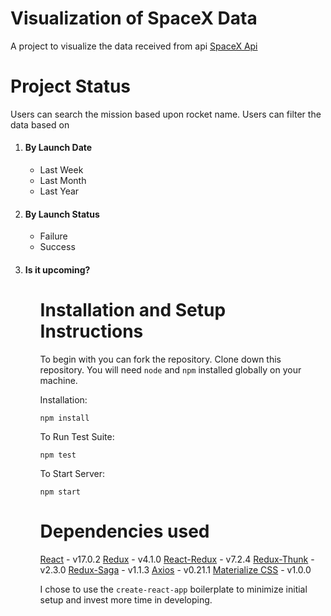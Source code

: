 # Visualization of SpaceX Data

A project to visualize the data received from api <a href="https://github.com/r-spacex/SpaceX-API/">SpaceX Api</a>

# Project Status

Users can search the mission based upon rocket name.
Users can filter the data based on 
<ol>
    <li><h4>By Launch Date</h4></li>
        <ul>
            <li>Last Week</li>
            <li>Last Month</li>
            <li>Last Year</li>
        </ul>
    <li><h4>By Launch Status</h4></li>
        <ul>
            <li>Failure</li>
            <li>Success</li>
        </ul>
    <li><h4>Is it upcoming?</h4></li>
<ol>

# Installation and Setup Instructions

To begin with you can fork the repository.
Clone down this repository. You will need `node` and `npm` installed globally on your machine.

Installation:

`npm install`  

To Run Test Suite:  

`npm test`  

To Start Server:

`npm start`

# Dependencies used

<a href="https://reactjs.org/">React</a> - v17.0.2
<a href="https://redux.js.org/">Redux</a> - v4.1.0
<a href="https://react-redux.js.org/">React-Redux</a> - v7.2.4
<a href="https://redux.js.org/tutorials/fundamentals/part-6-async-logic">Redux-Thunk</a> - v2.3.0
<a href="https://redux-saga.js.org/">Redux-Saga</a> - v1.1.3
<a href="https://github.com/axios/axios">Axios</a> - v0.21.1
<a href="https://materializecss.com/">Materialize CSS</a> - v1.0.0

I chose to use the `create-react-app` boilerplate to minimize initial setup and invest more time in developing.